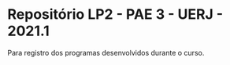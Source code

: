 Repositório LP2 - PAE 3 - UERJ - 2021.1
==========================================
Para registro dos programas desenvolvidos durante o curso.
